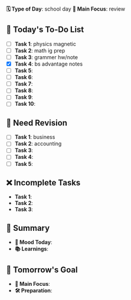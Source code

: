 **🗓️ Type of Day**: school day
**🎯 Main Focus**: review

## 📝 Today's To-Do List
- [ ] **Task 1**: physics magnetic
- [ ] **Task 2**: math ig prep
- [ ] **Task 3**: grammer hw/note
- [x] **Task 4**: bs advantage notes
- [ ] **Task 5**: 
- [ ] **Task 6**: 
- [ ] **Task 7**: 
- [ ] **Task 8**: 
- [ ] **Task 9**: 
- [ ] **Task 10**: 

## 🍵 Need Revision
- [ ] **Task 1**: business
- [ ] **Task 2**: accounting
- [ ] **Task 3**: 
- [ ] **Task 4**: 
- [ ] **Task 5**: 

## ❌ Incomplete Tasks
- **Task 1**: 
- **Task 2**: 
- **Task 3**: 

## 🌟 Summary
- **🙂 Mood Today**: 
- **📚 Learnings**: 

## 🎯 Tomorrow's Goal
- **🎯 Main Focus**: 
- **🛠️ Preparation**: 

